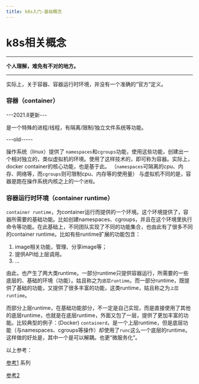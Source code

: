 ```yaml
---
title: k8s入门-基础概念
---
```


# k8s相关概念 

---
**个人理解，难免有不对的地方。**

------------

实际上，关于容器、容器运行时环境，并没有一个准确的“官方”定义。

### 容器（container）

---2021.8更新---

是一个特殊的进程/线程，有隔离/限制/独立文件系统等功能。

---old-----

操作系统（linux）提供了 `namespaces`和`cgroups`功能，使用这些功能，创建出一个相对独立的，类似虚拟机的环境。使用了这样技术的，即可称为容器。实际上，docker container的核心功能，也是基于此。
（`namespaces`可隔离的cpu、内存、网络等，而`cgroups`则可限制cpu、内存等的使用量）
与虚拟机不同的是，容器是跑在操作系统内核之上的一个`进程`。

### 容器运行时环境（container runtime）
`container runtime`，为container运行而提供的一个环境。这个环境提供了，容器所需要的基础功能。比如创建namespaces、cgroups，并且在这个环境里执行命令等功能。在此基础上，不同团队实现了不同的功能集合，也由此有了很多不同的container runtime。比如有些runtime扩展的功能包含：
1. image相关功能，管理、分享image等；
2. 提供API给上层调用。
3. ...

由此，也产生了两大类runtime。一部分runtime只提供容器运行，所需要的一些底层的、基础的环境（功能）。姑且称之为`底层runtime`。而一部分runtime，既提供了基础的功能，又提供了很多丰富的功能，这类runtime，姑且称之为`上层runtime`。

而部分上层runtime，在基础功能部分，不一定是自己实现，而是直接使用了其他的底层runtime，也就是在底层runtime，外面又包了一层，提供了更加丰富的功能。比较典型的例子：(Docker) `containerd`，是一个上层runtime，但是底层功能（与namespaces、cgroups等操作）却使用了`runc`这么一个底层的runtime。这样做的好处是，其中一个是可以解耦。也更“微服务化”。

以上参考：

[参考1](https://www.ianlewis.org/en/container-runtimes-part-1-introduction-container-r) 系列

[参考2](https://jvns.ca/blog/2016/10/10/what-even-is-a-container/)
